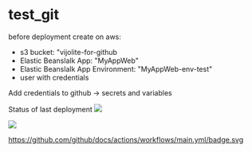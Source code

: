 # test_git
before deployment create on aws:
- s3 bucket: "vijolite-for-github
- Elastic Beanslalk App: "MyAppWeb"
- Elastic Beanslalk App Environment: "MyAppWeb-env-test"
- user with credentials

Add credentials to github -> secrets and variables

Status of last deployment
<img src="https://github.com/Vijolite/test_git/workflows/CI-CD-pipeline-to-AWS-Elastic-Bean-Stock/badge.svg?branch=main"><br>

<img src="https://github.com/Vijolite/test_git/workflows/CI-CD-pipeline-to-AWS-Elastic-Bean-Stock/badge.svg"><br>

https://github.com/github/docs/actions/workflows/main.yml/badge.svg
